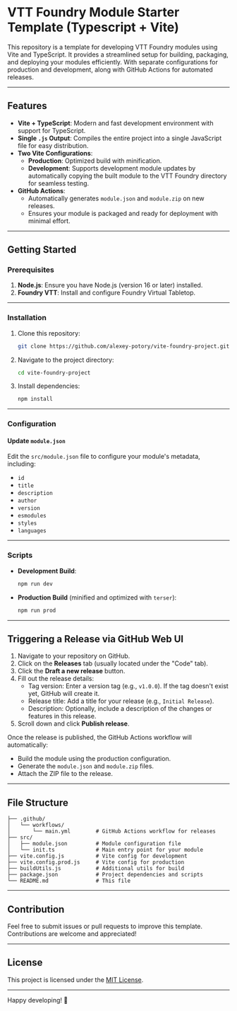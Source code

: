
# VTT Foundry Module Starter Template (Typescript + Vite)

This repository is a template for developing VTT Foundry modules using Vite and TypeScript. It provides a streamlined setup for building, packaging, and deploying your modules efficiently. With separate configurations for production and development, along with GitHub Actions for automated releases.

---

## Features

- **Vite + TypeScript**: Modern and fast development environment with support for TypeScript.
- **Single `.js` Output**: Compiles the entire project into a single JavaScript file for easy distribution.
- **Two Vite Configurations**:
  - **Production**: Optimized build with minification.
  - **Development**: Supports development module updates by automatically copying the built module to the VTT Foundry directory for seamless testing.
- **GitHub Actions**:
  - Automatically generates `module.json` and `module.zip` on new releases.
  - Ensures your module is packaged and ready for deployment with minimal effort.

---

## Getting Started

### Prerequisites

1. **Node.js**: Ensure you have Node.js (version 16 or later) installed.
2. **Foundry VTT**: Install and configure Foundry Virtual Tabletop.

---

### Installation

1. Clone this repository:
   ```bash
   git clone https://github.com/alexey-potory/vite-foundry-project.git
   ```
2. Navigate to the project directory:
   ```bash
   cd vite-foundry-project
   ```
3. Install dependencies:
   ```bash
   npm install
   ```

---

### Configuration

#### Update `module.json`
Edit the `src/module.json` file to configure your module's metadata, including:
- `id`
- `title`
- `description`
- `author`
- `version`
- `esmodules`
- `styles`
- `languages`

---

### Scripts

- **Development Build**:
  ```bash
  npm run dev
  ```
- **Production Build** (minified and optimized with `terser`):
  ```bash
  npm run prod
  ```

---

## Triggering a Release via GitHub Web UI
1. Navigate to your repository on GitHub.
2. Click on the **Releases** tab (usually located under the "Code" tab).
3. Click the **Draft a new release** button.
4. Fill out the release details:
   - Tag version: Enter a version tag (e.g., `v1.0.0`). If the tag doesn't exist yet, GitHub will create it.
   - Release title: Add a title for your release (e.g., `Initial Release`).
   - Description: Optionally, include a description of the changes or features in this release.
5. Scroll down and click **Publish release**.

Once the release is published, the GitHub Actions workflow will automatically:

- Build the module using the production configuration.
- Generate the `module.json` and `module.zip` files.
- Attach the ZIP file to the release.

---

## File Structure

```
├── .github/
│   └── workflows/
│       └── main.yml        # GitHub Actions workflow for releases
├── src/
│   ├── module.json         # Module configuration file
│   └── init.ts             # Main entry point for your module
├── vite.config.js          # Vite config for development
├── vite.config.prod.js     # Vite config for production
├── buildUtils.js           # Additional utils for build
├── package.json            # Project dependencies and scripts
└── README.md               # This file
```

---

## Contribution

Feel free to submit issues or pull requests to improve this template. Contributions are welcome and appreciated!

---

## License

This project is licensed under the [MIT License](LICENSE).

---

Happy developing! 🚀